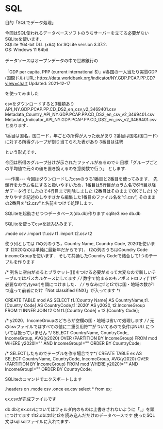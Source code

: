 # SQL

目的「SQLでデータ処理」<br>

今回はSQL使われるデータベースソフトのうちサーバーを立てる必要がないSQLiteを使います．<br>
SQLite	#64-bit DLL (x64) for SQLite version 3.37.2.<br>
OS: Windows 11 64bit<br>
<br>
データソースはオープンデータの中で世界銀行の<br>
<br>
「GDP per capita, PPP (current international $)」#各国の一人当たり実質GDP (国際ドル)
URL: https://data.worldbank.org/indicator/NY.GDP.PCAP.PP.CD?view=chart
Updated: 2021-12-17

を使ってみました

csvをダウンロードすると3種類あり
API_NY.GDP.PCAP.PP.CD_DS2_en_csv_v2_3469401.csv
Metadata_Country_API_NY.GDP.PCAP.PP.CD_DS2_en_csv_v2_3469401.csv
Metadata_Indicator_API_NY.GDP.PCAP.PP.CD_DS2_en_csv_v2_3469401.csv
とあります．

1番目は国名，国コード，年ごとの所得が入った表があり
2番目は国名(国コード)に対する所得グループが割り当てられた表があり
3番目は注釈

という形式です．

今回は所得のグループ分けが示されたファイルがあるので↓
目標「グループごとの平均値で元々の値を置き換えるのを窓関数で行う」
とします．

---作業---
今回はダウンロードしたcsvのうち1番目と2番目を使ってみます．
先頭行をカラム名にすると扱いやすいため，1番目は5行目がカラム名で6行目以降がデータ行でしたので4行目まで削除しました (2番目はそのままでOKでした)
分かりやすさ記述のしやすさから編集した1番目のファイル名を"t1.csv", そのままの2番目を"t2.csv"と名前をつけて処理します．

SQLiteを起動させつつデータベース(db.db)作ります
sqlite3.exe db.db

SQLiteを使ってcsvを読み込みます．

.mode csv
.import t1.csv t1
.import t2.csv t2

使う列としては
t1の列のうち，Country Name, Coundry Code, 2020を使います (2020なのは単純に最新年だからです)．
t2の列のうちはCoundry Code incomeGroupを使います．
そして共通したCoundry Codeで結合して1つのテーブルを作ります

/* 列名に空白があるとブラケット([])をつける必要があって大変なので新しいテーブルではパスカルケースにしてます */
/* 数字で始まるのもアポストロフィ('')が必要なのでy(year)を頭につけました． */
/* ちなみにt1とt2では国・地域の数が1つ違って前者にだけ「Not classified (INX)」が入ってます */

CREATE TABLE mod
AS
SELECT t1.[Country Name] AS CountryName,t1.[Country Code] AS CountryCode,t1.'2020' AS y2020, t2.IncomeGroup
FROM t1
INNER JOIN t2
ON t1.[Country Code] = t2.[Country Code];

/* y2020，IncomeGroupのどちらが空欄の国・地域は省いて処理します */
/* 元のcsvファイルではすべての値に二重引用符""がついてるので条件はNULLについては扱っていません */
SELECT  CountryName, CountryCode, IncomeGroup, AVG(y2020) OVER (PARTITION BY IncomeGroup)
FROM mod WHERE y2020!="" AND IncomeGroup!="" ORDER BY CountryCode;

/* SELECTしたものでテーブルを作る場合です*/
CREATE TABLE ex
AS
SELECT  CountryName, CountryCode, IncomeGroup, AVG(y2020) OVER (PARTITION BY IncomeGroup)
FROM mod WHERE y2020!="" AND IncomeGroup!="" ORDER BY CountryCode;

SQLiteのコマンドでエクスポートします

.headers on
.mode csv
.once ex.csv
select * from ex;

ex.csvが完成ファイルです

db.dbとex.csvについてはフォルダ内のものは上書きされないように「_」を頭につけてます
t1t2.dbはt1とt2を読み込んだだけのデータベースです
使ったSQL文はsql.sqlファイルに入れてます．

